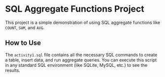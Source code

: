 # SQL Aggregate Functions Project

This project is a simple demonstration of using SQL aggregate functions like `COUNT`, `SUM`, and `AVG`.

## How to Use

The `activity1.sql` file contains all the necessary SQL commands to create a table, insert data, and run aggregate queries. You can execute this script in any standard SQL environment (like SQLite, MySQL, etc.) to see the results.